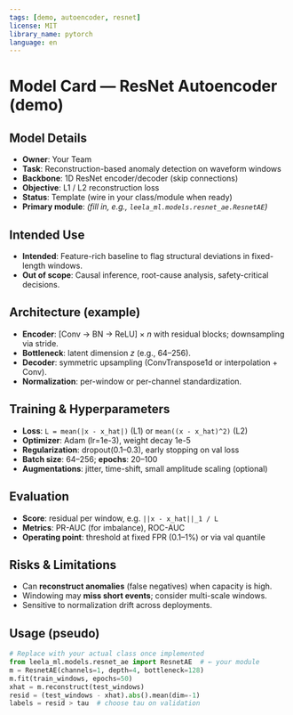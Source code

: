 ```yaml
---
tags: [demo, autoencoder, resnet]
license: MIT
library_name: pytorch
language: en
---
```


# Model Card — ResNet Autoencoder (demo)

## Model Details
- **Owner**: Your Team
- **Task**: Reconstruction-based anomaly detection on waveform windows
- **Backbone**: 1D ResNet encoder/decoder (skip connections)
- **Objective**: L1 / L2 reconstruction loss
- **Status**: Template (wire in your class/module when ready)
- **Primary module**: *(fill in, e.g., `leela_ml.models.resnet_ae.ResnetAE`)*

## Intended Use
- **Intended**: Feature-rich baseline to flag structural deviations in fixed-length windows.
- **Out of scope**: Causal inference, root-cause analysis, safety-critical decisions.

## Architecture (example)
- **Encoder**: [Conv → BN → ReLU] × *n* with residual blocks; downsampling via stride.
- **Bottleneck**: latent dimension *z* (e.g., 64–256).
- **Decoder**: symmetric upsampling (ConvTranspose1d or interpolation + Conv).
- **Normalization**: per-window or per-channel standardization.

## Training & Hyperparameters
- **Loss**: `L = mean(|x - x_hat|)` (L1) or `mean((x - x_hat)^2)` (L2)
- **Optimizer**: Adam (lr=1e-3), weight decay 1e-5
- **Regularization**: dropout(0.1–0.3), early stopping on val loss
- **Batch size**: 64–256; **epochs**: 20–100
- **Augmentations**: jitter, time-shift, small amplitude scaling (optional)

## Evaluation
- **Score**: residual per window, e.g. `||x - x_hat||_1 / L`
- **Metrics**: PR-AUC (for imbalance), ROC-AUC
- **Operating point**: threshold at fixed FPR (0.1–1%) or via val quantile

## Risks & Limitations
- Can **reconstruct anomalies** (false negatives) when capacity is high.
- Windowing may **miss short events**; consider multi-scale windows.
- Sensitive to normalization drift across deployments.

## Usage (pseudo)
```python
# Replace with your actual class once implemented
from leela_ml.models.resnet_ae import ResnetAE  # ← your module
m = ResnetAE(channels=1, depth=4, bottleneck=128)
m.fit(train_windows, epochs=50)
xhat = m.reconstruct(test_windows)
resid = (test_windows - xhat).abs().mean(dim=-1)
labels = resid > tau  # choose tau on validation
```

